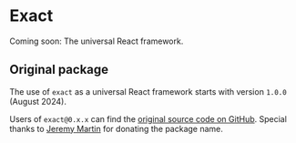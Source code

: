 # Exact

Coming soon: The universal React framework.

## Original package

The use of `exact` as a universal React framework starts with version `1.0.0` (August 2024).

Users of `exact@0.x.x` can find the [original source code on GitHub](https://github.com/jmar777/exact). Special thanks to [Jeremy Martin](https://github.com/jmar777) for donating the package name.
